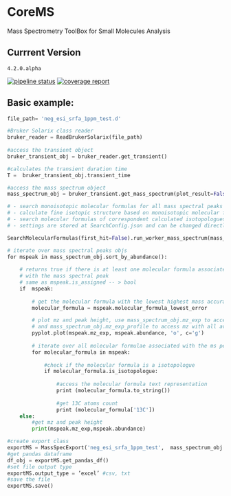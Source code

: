 # CoreMS
Mass Spectrometry ToolBox for Small Molecules Analysis

## Currrent Version
`4.2.0.alpha`

[![pipeline status](https://gitlab.pnnl.gov/mass-spectrometry/corems/badges/master/pipeline.svg)](https://gitlab.pnnl.gov/corilo/corems/commits/master)
[![coverage report](https://gitlab.pnnl.gov/mass-spectrometry/corems/badges/master/coverage.svg)](https://gitlab.pnnl.gov/corilo/corems/commits/master)

## Basic example:
```python
file_path= 'neg_esi_srfa_1ppm_test.d'

#Bruker Solarix class reader
bruker_reader = ReadBrukerSolarix(file_path) 
 
#access the transient object
bruker_transient_obj = bruker_reader.get_transient()

#calculates the transient duration time
T =  bruker_transient_obj.transient_time

#access the mass spectrum object
mass_spectrum_obj = bruker_transient.get_mass_spectrum(plot_result=False, auto_process=True)

# - search monoisotopic molecular formulas for all mass spectral peaks
# - calculate fine isotopic structure based on monoisotopic molecular formulas found and current dynamic range
# - search molecular formulas of correspondent calculated isotopologues, 
# - settings are stored at SearchConfig.json and can be changed directly on the file or inside the framework class

SearchMolecularFormulas(first_hit=False).run_worker_mass_spectrum(mass_spectrum_obj)

# iterate over mass spectral peaks objs
for mspeak in mass_spectrum_obj.sort_by_abundance():
    
    # returns true if there is at least one molecular formula associated
    # with the mass spectral peak
    # same as mspeak.is_assigned -- > bool
    if  mspeak:
        
        # get the molecular formula with the lowest highest mass accuracy      
        molecular_formula = mspeak.molecular_formula_lowest_error

        # plot mz and peak height, use mass_spectrum_obj.mz_exp to access all mz
        # and mass_spectrum_obj.mz_exp_profile to access mz with all available datapoints    
	    pyplot.plot(mspeak.mz_exp, mspeak.abundance, 'o', c='g')
        
        # iterate over all molecular formulae associated with the ms peaks obj
        for molecular_formula in mspeak:
            
            #check if the molecular formula is a isotopologue
            if molecular_formula.is_isotopologue:
                
                #access the molecular formula text representation
                print (molecular_formula.to_string())
                
                #get 13C atoms count
                print (molecular_formula['13C'])
    else:
        #get mz and peak height
        print(mspeak.mz_exp,mspeak.abundance)

#create export class
exportMS = MassSpecExport('neg_esi_srfa_1ppm_test',  mass_spectrum_obj.filter_by_sn())
#get pandas dataframe
df_obj = exportMS.get_pandas_df()
#set file output type
exportMS.output_type = ’excel’ #csv, txt
#save the file
exportMS.save()


```
